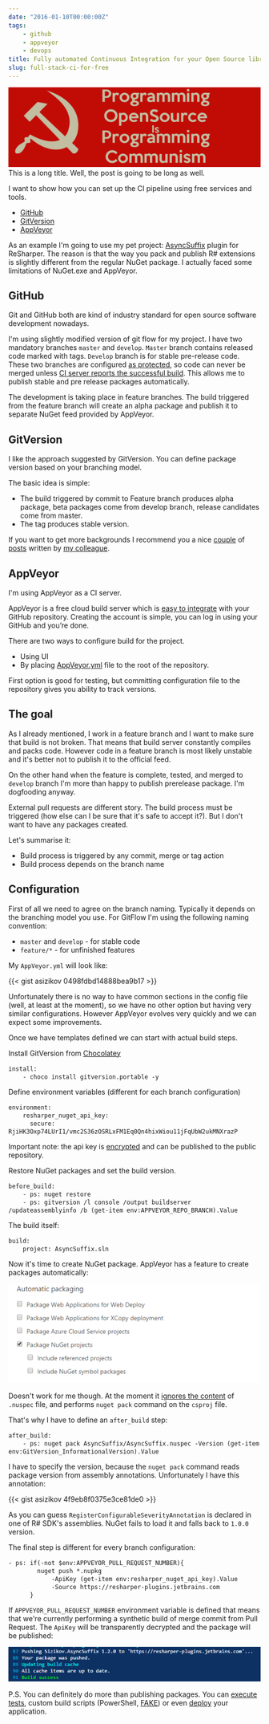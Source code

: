 ```yaml
---
date: "2016-01-10T00:00:00Z"
tags: 
    - github 
    - appveyor 
    - devops
title: Fully automated Continuous Integration for your Open Source library for free
slug: full-stack-ci-for-free
---
```


![open source is commumism](/images/ci-for-free/communism.png)
This is a long title. Well, the post is going to be long as well.

I want to show how you can set up the CI pipeline using free services and tools.

* [GitHub](https://github.com) 
* [GitVersion](https://github.com/GitTools/GitVersion)
* [AppVeyor](https://www.appveyor.com/) 

As an example I'm going to use my pet project: [AsyncSuffix][AsyncSuffixGitHub] plugin for ReSharper. The reason is that the way you pack and publish R# extensions is slightly different from the regular NuGet package. I actually faced some limitations of NuGet.exe and AppVeyor.

## GitHub 
Git and GitHub both are kind of industry standard for open source software development nowadays.  

I'm using slightly modified version of git flow for my project. I have two mandatory branches `master` and `develop`. 
`Master` branch contains released code marked with tags. `Develop` branch is for stable pre-release code. 
These two branches are configured [as protected][ProtectedBranches], so code can never be merged unless [CI server reports the successful build][ProtectedMerge]. This allows me to publish stable and pre release packages automatically.

The development is taking place in feature branches. The build triggered from the feature branch will create an alpha package and publish it to separate NuGet feed provided by AppVeyor.

## GitVersion

I like the approach suggested by GitVersion. You can define package version based on your branching model. 

The basic idea is simple: 

* The build triggered by commit to Feature branch produces alpha package, beta packages come from develop branch, release candidates come from master. 
* The tag produces stable version. 

If you want to get more backgrounds I recommend you a nice [couple][GVSemVer] of [posts][GVSemVer2] written by [my colleague](https://twitter.com/gusztavvargadr). 

## AppVeyor 
I'm using AppVeyor as a CI server.

AppVeyor is a free cloud build server which is [easy to integrate][AppVeyorGitHub] with your GitHub repository.
Creating the account is simple, you can log in using your GitHub and you’re done. 

There are two ways to configure build for the project. 
* Using UI 
* By placing [AppVeyor.yml](https://www.appveyor.com/docs/appveyor-yml) file to the root of the repository. 

First option is good for testing, but committing configuration file to the repository gives you ability to track versions. 

## The goal

As I already mentioned, I work in a feature branch and I want to make sure that build is not broken. 
That means that build server constantly compiles and packs code. 
However code in a feature branch is most likely unstable and it's better not to publish it to the official feed.

On the other hand when the feature is complete, tested, and merged to `develop` branch I'm more than happy to publish prerelease package.
I'm dogfooding anyway.

External pull requests are different story. The build process must be triggered (how else can I be sure that it's safe to accept it?). But I don't want to have any packages created.

Let's summarise it:

* Build process is triggered by any commit, merge or tag action
* Build process depends on the branch name

## Configuration

First of all we need to agree on the branch naming. Typically it depends on the branching model you use.
For GitFlow I'm using the following naming convention: 

* `master` and `develop` - for stable code
* `feature/*` - for unfinished features

My `AppVeyor.yml` will look like: 

{{< gist asizikov 0498fdbd14888bea9b17 >}}

Unfortunately there is no way to have common sections in the config file (well, at least at the moment), 
so we have no other option but having very similar configurations. However AppVeyor evolves very quickly and we can expect some improvements.

Once we have templates defined we can start with actual build steps.

Install GitVersion from [Chocolatey][ChocolateyOrg]

```
install:
    - choco install gitversion.portable -y
```

Define environment variables (different for each branch configuration)

```
environment:
    resharper_nuget_api_key:
      secure: RjiHK3Oxp74LUrI1/vmc2S36zOSRLxFM1Eq0Qn4hixWiou11jFqUbW2ukMNXrazP
```

Important note: the api key is [encrypted](https://ci.appveyor.com/tools/encrypt) and can be published to the public repository.

Restore NuGet packages and set the build version.

```
before_build:
    - ps: nuget restore
    - ps: gitversion /l console /output buildserver /updateassemblyinfo /b (get-item env:APPVEYOR_REPO_BRANCH).Value
```

The build itself:

```
build:
    project: AsyncSuffix.sln
```

Now it's time to create NuGet package. 
AppVeyor has a feature to create packages automatically: 

![CreatePackage](/images/ci-for-free/package-projects.png)

Doesn't work for me though. At the moment it [ignores the content](http://help.appveyor.com/discussions/problems/2698-when-using-publish_nuget-true-my-nuspec-is-ignored-and-it-is-packaging-the-csproj-instead) of `.nuspec` file, 
and performs `nuget pack` command on the `csproj` file. 

That's why I have to define an `after_build` step:

```
after_build:
    - ps: nuget pack AsyncSuffix/AsyncSuffix.nuspec -Version (get-item env:GitVersion_InformationalVersion).Value
```    

I have to specify the version, because the `nuget pack` command reads package version from assembly annotations. 
Unfortunately I have this annotation:

{{< gist asizikov 4f9eb8f0375e3ce81de0 >}}

As you can guess `RegisterConfigurableSeverityAnnotation` is declared in one of R# SDK's assemblies. NuGet fails to load it and falls back to `1.0.0` version.

The final step is different for every branch configuration:

```
- ps: if(-not $env:APPVEYOR_PULL_REQUEST_NUMBER){ 
        nuget push *.nupkg 
            -ApiKey (get-item env:resharper_nuget_api_key).Value 
            -Source https://resharper-plugins.jetbrains.com 
      }
```

If `APPVEYOR_PULL_REQUEST_NUMBER` environment variable is defined that means that we're currently performing a synthetic build of merge commit from Pull Request.
The `ApiKey` will be transparently decrypted and the package will be published:

![Success](/images/ci-for-free/pushing-package.png)


P.S. You can definitely do more than publishing packages. You can [execute tests](https://www.appveyor.com/docs/running-tests), custom build scripts (PowerShell, [FAKE](http://fsharp.github.io/FAKE/)) or even [deploy](https://www.appveyor.com/docs/deployment) your application.

[ProtectedBranches]: https://help.github.com/articles/about-protected-branches/
[ProtectedMerge]: https://github.com/blog/2051-protected-branches-and-required-status-checks
[GVSemVer]: http://gusztavvargadr.github.io/2015/09/20/1-everyday-gitflow-and-semantic-versioning/
[GVSemVer2]: http://gusztavvargadr.github.io/2015/10/30/2-gitversion-to-the-rescue/
[AppVeyorGitHub]: http://www.appveyor.com/docs
[AsyncSuffixGitHub]: https://github.com/asizikov/AsyncSuffix
[ChocolateyOrg]: https://chocolatey.org/
[ReSharperDev]: https://www.jetbrains.com/resharper/devguide/Extensions/Packaging.html
